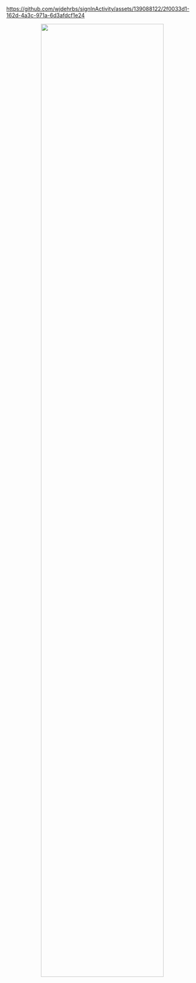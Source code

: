 

https://github.com/wjdehrbs/signInActivity/assets/139088122/2f0033d1-162d-4a3c-971a-6d3afdcf1e24

<p align="center">
  <img width="80% "src="https://github.com/wjdehrbs/signInActivity/assets/139088122/2f0033d1-162d-4a3c-971a-6d3afdcf1e24">
</p>
